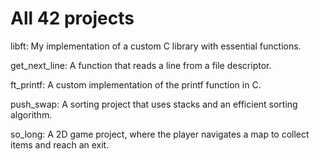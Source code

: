 # All 42 projects

libft: My implementation of a custom C library with essential functions.

get_next_line: A function that reads a line from a file descriptor.

ft_printf: A custom implementation of the printf function in C.

push_swap: A sorting project that uses stacks and an efficient sorting algorithm.

so_long: A 2D game project, where the player navigates a map to collect items and reach an exit.

